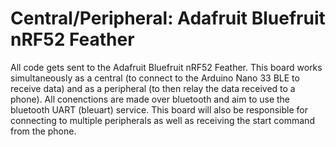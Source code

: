 # Central/Peripheral: Adafruit Bluefruit nRF52 Feather

All code gets sent to the Adafruit Bluefruit nRF52 Feather. This board works simultaneously as a central (to connect to the Arduino Nano 33 BLE to receive data) 
and as a peripheral (to then relay the data received to a phone). All conenctions are made over bluetooth and aim to use the bluetooth UART (bleuart) service. This board
will also be responsible for connecting to multiple peripherals as well as receiving the start command from the phone. 
